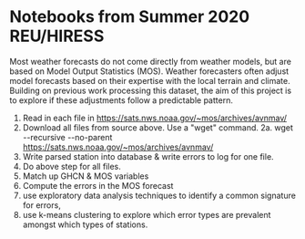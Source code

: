 # Notebooks from Summer 2020 REU/HIRESS

Most weather forecasts do not come directly from weather models, but are based on Model Output Statistics (MOS).  Weather forecasters often adjust model forecasts based on their expertise with the local terrain and climate. Building on previous work processing this dataset, the aim of this project is to explore if these adjustments follow a predictable pattern. 

1. Read in each file in https://sats.nws.noaa.gov/~mos/archives/avnmav/
2. Download all files from source above. Use a "wget" command.
    2a. wget --recursive --no-parent https://sats.nws.noaa.gov/~mos/archives/avnmav/
3. Write parsed station into database & write errors to log for one file.
4. Do above step for all files.
5. Match up GHCN & MOS variables 
6. Compute the errors in the MOS forecast
7. use exploratory data analysis techniques to identify a common signature for errors, 
8. use k-means clustering to explore which error types are prevalent amongst which types of stations. 
